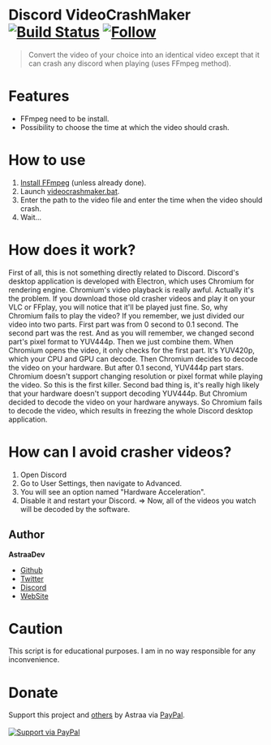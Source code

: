 # Discord VideoCrashMaker [![Build Status](https://img.shields.io/badge/covarage-100%25-succes)]() [![Follow](https://img.shields.io/github/followers/AstraaDev?label=Follow)]()

> Convert the video of your choice into an identical video except that it can crash any discord when playing (uses FFmpeg method).

# Features
 - FFmpeg need to be install.
 - Possibility to choose the time at which the video should crash.

# How to use
 1. [Install FFmpeg](https://www.youtube.com/watch?v=GI7JGouGPsE) (unless already done).
 2. Launch [videocrashmaker.bat](videocrashmaker.bat).
 3. Enter the path to the video file and enter the time when the video should crash.
 4. Wait...

# How does it work?
First of all, this is not something directly related to Discord. Discord's desktop application is developed with Electron, which uses Chromium for rendering engine. Chromium's video playback is really awful. Actually it's the problem. If you download those old crasher videos and play it on your VLC or FFplay, you will notice that it'll be played just fine. So, why Chromium fails to play the video? If you remember, we just divided our video into two parts. First part was from 0 second to 0.1 second. The second part was the rest. And as you will remember, we changed second part's pixel format to YUV444p. Then we just combine them. When Chromium opens the video, it only checks for the first part. It's YUV420p, which your CPU and GPU can decode. Then Chromium decides to decode the video on your hardware. But after 0.1 second, YUV444p part stars. Chromium doesn't support changing resolution or pixel format while playing the video. So this is the first killer. Second bad thing is, it's really high likely that your hardware doesn't support decoding YUV444p. But Chromium decided to decode the video on your hardware anyways. So Chromium fails to decode the video, which results in freezing the whole Discord desktop application.

# How can I avoid crasher videos?
  1. Open Discord
  2. Go to User Settings, then navigate to Advanced.
  3. You will see an option named "Hardware Acceleration".
  4. Disable it and restart your Discord.
=> Now, all of the videos you watch will be decoded by the software.

## Author
**AstraaDev**

+ [Github](https://github.com/AstraaDev)
+ [Twitter](https://twitter.com/AstraaDev)
+ [Discord](https://discord.gg/pUZrFnabvd)
+ [WebSite](http://astraadev.club/)

# Caution
This script is for educational purposes. I am in no way responsible for any inconvenience.

# Donate
Support this project and [others](https://github.com/AstraaDev) by Astraa via [PayPal](https://www.paypal.com/).
<br>
<br>
<a href="https://www.paypal.me/fmrhrt/">
  <img alt="Support via PayPal" src="https://cdn.rawgit.com/twolfson/paypal-github-button/1.0.0/dist/button.svg"/>
</a>
